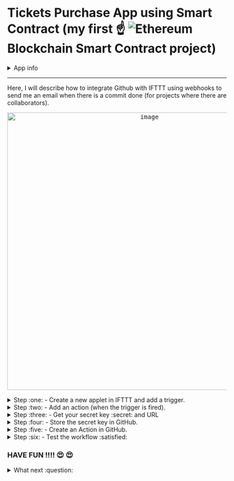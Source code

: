 # Tickets Purchase App using Smart Contract (my first :point_up: ![Ethereum](https://img.shields.io/badge/Ethereum-3C3C3D?style=for-the-badge&logo=Ethereum&logoColor=white) Blockchain Smart Contract project) 

<details><summary>App info</summary>
          
This app allows user to purchase concert tickets using their Metamask wallet.

<p align="center">
<kbd><img width="428" alt="image" src="https://user-images.githubusercontent.com/116928888/205491492-6b808390-0bf0-4789-a9f5-4ee6b8c6b358.png">
</p>
          
It is still a Work-In-Progress :construction_worker: and so code changes and git commits are expected.
          
</details>

---

Here, I will describe how to integrate Github with IFTTT using webhooks to send me an email when there is a commit done (for projects where there are collaborators).

<p align="center">
<kbd><img width="637" alt="image" src="https://user-images.githubusercontent.com/116928888/205529041-a1c006f4-d227-4704-b664-ff0af5952260.png">
</p>

<details><summary>Step :one: - Create a new applet in IFTTT and add a trigger.</summary>

## Step :one: - Create a new applet in IFTTT and add a trigger.

<p align="center">
<kbd><img width="960" alt="image" src="https://user-images.githubusercontent.com/116928888/205491368-9fbc7d9c-2c0d-49b9-892b-331ce996f3f1.png">
</p>

Add a Trigger. Select Webhook.

<p align="center">
<kbd><img width="425" alt="image" src="https://user-images.githubusercontent.com/116928888/205491676-99748df3-ce73-4b27-a264-8637409395ea.png">
</p>

Choose the option "Receive a web request". 

<p align="center">
<kbd><img width="355" alt="image" src="https://user-images.githubusercontent.com/116928888/205494718-d2fccde1-ac69-48d0-8c6d-61788f778f55.png">
</p>

Enter an Event Name. This is important as the name will be part of the final URL. I have chosen "sendemail" for this project. then click "Create trigger".

<p align="center">
<kbd><img width="431" alt="image" src="https://user-images.githubusercontent.com/116928888/205491798-86ec1496-03f5-444b-ad3e-0971ce580ce7.png">
</p>
</details>

<details><summary>Step :two: - Add an action (when the trigger is fired).</summary>

## Step :two: - Add an action (when the trigger is fired).

<p align="center">
<kbd><img width="345" alt="image" src="https://user-images.githubusercontent.com/116928888/205491916-1affad35-07ef-4ca6-815c-2a8841515bd9.png">
</p>

Choose Email as the service to be activated when the webhook gets fired.

<p align="center">
<kbd><img width="362" alt="image" src="https://user-images.githubusercontent.com/116928888/205491942-04a92af4-04cf-427f-afa1-a389170ace56.png">
</p>

Then, select the "Send me an email" option.

<p align="center">
<kbd><img width="378" alt="image" src="https://user-images.githubusercontent.com/116928888/205491984-656a05e3-c69c-4303-bbe5-6870b016ef41.png">
</p>

You may wish to customize the email message.

<p align="center">
<kbd><img width="284" alt="image" src="https://user-images.githubusercontent.com/116928888/205500357-6e60e956-febc-4c9c-b2a4-c2f412ed41b0.png">
</p>

Click "Create action" to complete the applet creation.

<p align="center">
<kbd><img width="314" alt="image" src="https://user-images.githubusercontent.com/116928888/205494795-017aca59-fc18-4f59-82c0-e1c837ec196d.png">
</p>
<p align="center">
<kbd><img width="328" alt="image" src="https://user-images.githubusercontent.com/116928888/205494807-616db55b-6084-42ab-beda-d93dcdb5a050.png">
</p>
<p align="center">
<kbd><img width="319" alt="image" src="https://user-images.githubusercontent.com/116928888/205494825-66b932f4-5403-45fe-bee6-9d6814a73b74.png">
</p>

Now, the applet is connected and ready to be used.

<p align="center">
<kbd><img width="228" alt="image" src="https://user-images.githubusercontent.com/116928888/205494865-4f6535e1-29db-4527-b0f0-e2d3091ac670.png">
</p>
</details>

<details><summary>Step :three: - Get your secret key :secret: and URL</summary>

## Step :three: - Get your secret key :secret: and URL

Go to the IFTTT main page (click on the IFTTT icon on the top left side of the screen). Enter "webhook" in the search field.

<p align="center">
<kbd><img width="938" alt="image" src="https://user-images.githubusercontent.com/116928888/205492332-9b768caa-bfd3-4f8d-80a3-1fc2eaeb7abc.png">
</p>

Select "Documentation" button.

<p align="center">
<kbd><img width="446" alt="image" src="https://user-images.githubusercontent.com/116928888/205492348-3b6ede4a-aa54-4739-b1da-9f944e3f04a9.png">
</p>

You will go into the following screen where you can find the secret key at the top of the page. Copy the secret key.

<kbd>![secret key](https://user-images.githubusercontent.com/116928888/205502634-8a00b3a2-5a07-4454-8ba0-9cb6adff1146.jpg)

</details>

<details><summary>Step :four: - Store the secret key in GitHub.</summary>

## Step :four: - Store the secret key in GitHub.

Go to Settings for the repo. Select "Actions" button (left panel under "Security->Secrets").

<p align="center">
<kbd><img width="470" alt="image" src="https://user-images.githubusercontent.com/116928888/205496635-9a4ed1b3-7ffc-436c-8669-48211e58c1af.png">
</p>

Create a "New repository secret", give it a name (Mine is "my_IFTTT_Key"), add paste the secret key into the field.

<p align="center">
<kbd><img width="470" alt="image" src="https://user-images.githubusercontent.com/116928888/205492751-3991d8ed-a8c4-4040-b5f5-d5fc77912a31.png">
</p>

</details>

<details><summary>Step :five: - Create an Action in GitHub.</summary>

## Step :five: - Create an Action in GitHub.

Go to the "Actions" tab, and enter "simple workflow" in the search bar.

<p align="center">
<kbd><img width="384" alt="image" src="https://user-images.githubusercontent.com/116928888/205493046-c85f8f97-7400-486c-ac08-e0eea11d1d24.png">
</p>

Click "Configure".

<p align="center">
<kbd><img width="379" alt="image" src="https://user-images.githubusercontent.com/116928888/205493065-0ffb78b9-dd86-4505-8d45-23f905164fd2.png">
</p>

Rename the workflow (mine is "sendemail.yml").

<p align="center">
<kbd><img width="311" alt="image" src="https://user-images.githubusercontent.com/116928888/205493102-3fafcf0a-463d-4a84-a08e-b3eb42b9f4d1.png">
</p>

At the last line, add the following:

```curl -X POST -H "Content-Type: application/json" -d "{\"value1\":\"${{ github.actor }}\",\"value2\":\"${{ github.event.head_commit.message }}\"}" https://maker.ifttt.com/trigger/sendemail/with/key/${{ secrets.my_IFTTT_Key }} ```
          
NOTE:
* You may pass 3 sets of JSON key-value pairs to the command.
  * *${{ github.actor }}* refers to the person doing the commit
  * *${{ github.event.head_commit.message }}* refers to the title of the commit.
  * For Windows, the double quotations need to be escaped with a backlash.
* "sendemail" is the name of the trigger you have just set up earlier.
* "secrets:my_IFTTT_Key" is the secret key (IFTTT_Key) you have stored in GitHub.

Commit the change.

<p align="center">
<kbd><img width="340" alt="image" src="https://user-images.githubusercontent.com/116928888/205493322-dbcc5fa9-1900-452c-9ba5-3f329c13575b.png">
</p>

So, now the GitHub action is integrated to the IFTTT trigger. :fireworks: :sparkler: :tada: 

The final workflow code is [here](https://github.com/bhenggoh/ticketsDAPP/edit/main/.github/workflows/sendemail.yml)

</details>

<details><summary>Step :six: - Test the workflow :satisfied:</summary>

## Step :six: - Test the workflow :satisfied:

Now, perform a commit to any file in the repo.

An email :email: will be send to me as follows:

<p align="center">
<kbd><img width="412" alt="image" src="https://user-images.githubusercontent.com/116928888/205500994-4ef9df7e-2362-4cf0-8305-c8dca82dce9e.png">
</p>

</details>

### HAVE FUN !!!! :heart_eyes: :heart_eyes: 

<details><summary>What next :question:</summary>


Things to do (maybe .....):
> - [ ] Make a video to show the steps using Scribe
> - [X] :heavy_check_mark: Try more notification actions (eg Whatsapp message, mobile notification, SMS etc) [IFFFT doesn't support Whatsapp :sob:] 
> - [ ] Try other CI/CD actions.
> - [ ] Try Zapier

</details>
          
          
 
